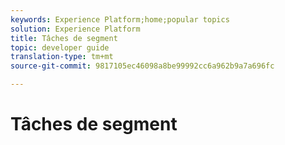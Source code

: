 ```yaml
---
keywords: Experience Platform;home;popular topics
solution: Experience Platform
title: Tâches de segment
topic: developer guide
translation-type: tm+mt
source-git-commit: 9817105ec46098a8be99992cc6a962b9a7a696fc

---
```



# Tâches de segment
